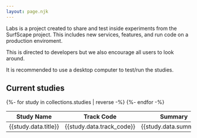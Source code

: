 ```yaml
---
layout: page.njk
---
```


Labs is a project created to share and test inside experiments from the SurfScape project. This includes new services, features, and run code on a production enviroment.

This is directed to developers but we also encourage all users to look around.

It is recommended to use a desktop computer to test/run the studies.

## Current studies

<div style="overflow-x:auto;">
<table class="study-table">
<thead>
<tr>
<th>Study Name</th>
<th>Track Code</th>
<th>Summary</th>
<th>Status</th>
<th>Overview</th>
</tr>
</thead>
<tbody>
{%- for study in collections.studies | reverse -%}
<tr>
<td>{{study.data.title}}</td>
<td class="track_code" title="Study Public Track Code">{{study.data.track_code}}</td>
<td class="summary">{{study.data.summary}}</td>
<td class="status status-{{study.data.status | slugify}}">{{study.data.status}}</td>
<td><a class="button" href="{{study.url}}">Access</a></td>
</tr>
{%- endfor -%}
</tbody>
</table>
</div>
